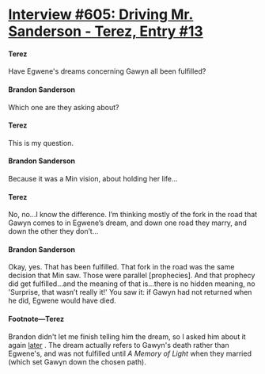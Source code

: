 # [Interview #605: Driving Mr. Sanderson - Terez, Entry #13](https://www.theoryland.com/intvmain.php?i=605#13)

#### Terez

Have Egwene's dreams concerning Gawyn all been fulfilled?

#### Brandon Sanderson

Which one are they asking about?

#### Terez

This is my question.

#### Brandon Sanderson

Because it was a Min vision, about holding her life...

#### Terez

No, no...I know the difference. I’m thinking mostly of the fork in the road that Gawyn comes to in Egwene’s dream, and down one road they marry, and down the other they don’t...

#### Brandon Sanderson

Okay, yes. That has been fulfilled. That fork in the road was the same decision that Min saw. Those were parallel [prophecies]. And that prophecy did get fulfilled...and the meaning of that is...there is no hidden meaning, no 'Surprise, that wasn’t really it!' You saw it: if Gawyn had not returned when he did, Egwene would have died.

#### Footnote—Terez

Brandon didn't let me finish telling him the dream, so I asked him about it again
[later](http://www.theoryland.com/intvmain.php?i=36#158)
. The dream actually refers to Gawyn's death rather than Egwene's, and was not fulfilled until
*A Memory of Light*
when they married (which set Gawyn down the chosen path).

